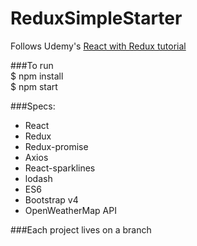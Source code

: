 # ReduxSimpleStarter  
Follows Udemy's [React with Redux tutorial](https://www.udemy.com/react-redux/learn/v4/)  

###To run  
    $ npm install  
    $ npm start  

###Specs:  
* React
* Redux
* Redux-promise
* Axios
* React-sparklines
* lodash
* ES6
* Bootstrap v4
* OpenWeatherMap API  

###Each project lives on a branch
